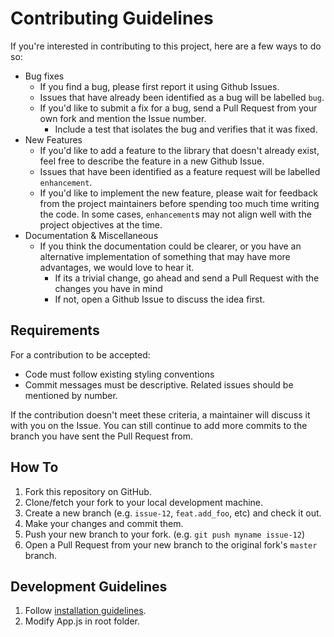 # Contributing Guidelines

If you're interested in contributing to this project, here are a few ways to do so:

*  Bug fixes
    -  If you find a bug, please first report it using Github Issues.
    -  Issues that have already been identified as a bug will be labelled `bug`.
    -  If you'd like to submit a fix for a bug, send a Pull Request from your own fork and mention the Issue number.
        +  Include a test that isolates the bug and verifies that it was fixed.
*  New Features
    -  If you'd like to add a feature to the library that doesn't already exist, feel free to describe the feature in a new Github Issue.
    -  Issues that have been identified as a feature request will be labelled `enhancement`.
    -  If you'd like to implement the new feature, please wait for feedback from the project maintainers before spending too much time writing the code. In some cases, `enhancement`s may not align well with the project objectives at the time.
*  Documentation & Miscellaneous
    -  If you think the documentation could be clearer, or you have an alternative
       implementation of something that may have more advantages, we would love to hear it.
       -  If its a trivial change, go ahead and send a Pull Request with the changes you have in mind
       -  If not, open a Github Issue to discuss the idea first.

## Requirements

For a contribution to be accepted:

*  Code must follow existing styling conventions
*  Commit messages must be descriptive. Related issues should be mentioned by number.

If the contribution doesn't meet these criteria, a maintainer will discuss it with you on the Issue. You can still continue to add more commits to the branch you have sent the Pull Request from.

## How To

1. Fork this repository on GitHub.
2. Clone/fetch your fork to your local development machine.
3. Create a new branch (e.g. `issue-12`, `feat.add_foo`, etc) and check it out.
4. Make your changes and commit them.
5. Push your new branch to your fork. (e.g. `git push myname issue-12`)
6. Open a Pull Request from your new branch to the original fork's `master` branch.

## Development Guidelines

1. Follow [installation guidelines](README.md).
2. Modify App.js in root folder.